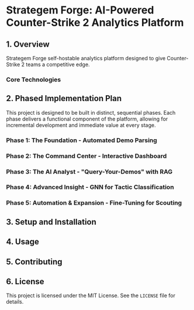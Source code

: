 # Strategem Forge: AI-Powered Counter-Strike 2 Analytics Platform

## 1\. Overview

Strategem Forge self-hostable analytics platform designed to give Counter-Strike 2 teams a competitive edge. 

### Core Technologies


## 2\. Phased Implementation Plan

This project is designed to be built in distinct, sequential phases. Each phase delivers a functional component of the platform, allowing for incremental development and immediate value at every stage.

### Phase 1: The Foundation - Automated Demo Parsing

### Phase 2: The Command Center - Interactive Dashboard

### Phase 3: The AI Analyst - "Query-Your-Demos" with RAG

### Phase 4: Advanced Insight - GNN for Tactic Classification

### Phase 5: Automation & Expansion - Fine-Tuning for Scouting

## 3\. Setup and Installation

## 4\. Usage

## 5\. Contributing

## 6\. License

This project is licensed under the MIT License. See the `LICENSE` file for details.